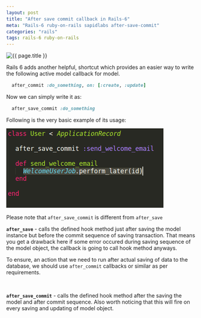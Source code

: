 ```yaml
---
layout: post
title: "After save commit callback in Rails-6"
meta: "Rails-6 ruby-on-rails sapidlabs after-save-commit"
categories: "rails"
tags: rails-6 ruby-on-rails
---
```


<img src="{{ site.base_url }}{{ site.default_rails_image }}" alt="{{ page.title }}">


Rails 6 adds another helpful, shortcut which provides an easier way to write the following active model callback for model.

```ruby
  after_commit :do_something, on: [:create, :update]
```

Now we can simply write it as:

```ruby
  after_save_commit :do_something
```

Following is the very basic example of its usage:

<img src="/assets/images/after-save-commit-in-rails-6/after-save-commit-rails-6.png" alt="after-save-commit-rails-6" class="img-50-imp">

Please note that `after_save_commit` is different from `after_save`

**`after_save`** - calls the defined hook method just after saving the model instance but before the commit sequence of saving transaction. That means you get a drawback here if some error occured during saving sequence of the model object, the callback is going to call hook method anyways.

To ensure, an action that we need to run after actual saving of data to the database, we should use `after_commit` callbacks or similar as per requirements.
<br />

<br />

**`after_save_commit`** - calls the defined hook method after the saving the model and after commit sequence. Also worth noticing that this will fire on every saving and updating of model object.
